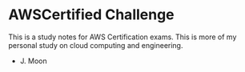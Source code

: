 # AWSCertified Challenge

This is a study notes for AWS Certification exams. This is more of my personal
study on cloud computing and engineering.

- J. Moon
